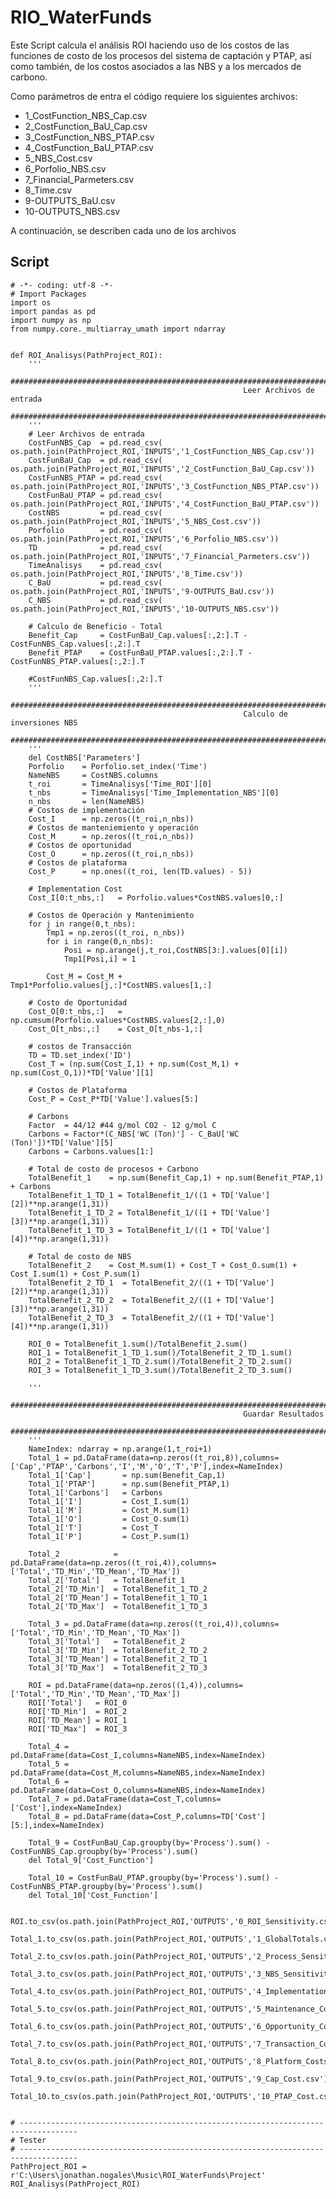 # RIO_WaterFunds
Este Script calcula el análisis ROI haciendo uso de los costos de las funciones de costo de los procesos del sistema de captación y PTAP, así como también, de los costos asociados a las NBS y a los mercados de carbono.

Como parámetros de entra el código requiere los siguientes archivos:

- 1_CostFunction_NBS_Cap.csv
- 2_CostFunction_BaU_Cap.csv
- 3_CostFunction_NBS_PTAP.csv
- 4_CostFunction_BaU_PTAP.csv
- 5_NBS_Cost.csv
- 6_Porfolio_NBS.csv
- 7_Financial_Parmeters.csv
- 8_Time.csv
- 9-OUTPUTS_BaU.csv
- 10-OUTPUTS_NBS.csv

A continuación, se describen cada uno de los archivos

## Script
    # -*- coding: utf-8 -*-
    # Import Packages
    import os
    import pandas as pd
    import numpy as np
    from numpy.core._multiarray_umath import ndarray


    def ROI_Analisys(PathProject_ROI):
        '''
        ####################################################################################################################
                                                        Leer Archivos de entrada
        ####################################################################################################################
        '''
        # Leer Archivos de entrada
        CostFunNBS_Cap  = pd.read_csv( os.path.join(PathProject_ROI,'INPUTS','1_CostFunction_NBS_Cap.csv'))
        CostFunBaU_Cap  = pd.read_csv( os.path.join(PathProject_ROI,'INPUTS','2_CostFunction_BaU_Cap.csv'))
        CostFunNBS_PTAP = pd.read_csv( os.path.join(PathProject_ROI,'INPUTS','3_CostFunction_NBS_PTAP.csv'))
        CostFunBaU_PTAP = pd.read_csv( os.path.join(PathProject_ROI,'INPUTS','4_CostFunction_BaU_PTAP.csv'))
        CostNBS         = pd.read_csv( os.path.join(PathProject_ROI,'INPUTS','5_NBS_Cost.csv'))
        Porfolio        = pd.read_csv( os.path.join(PathProject_ROI,'INPUTS','6_Porfolio_NBS.csv'))
        TD              = pd.read_csv( os.path.join(PathProject_ROI,'INPUTS','7_Financial_Parmeters.csv'))
        TimeAnalisys    = pd.read_csv( os.path.join(PathProject_ROI,'INPUTS','8_Time.csv'))
        C_BaU           = pd.read_csv( os.path.join(PathProject_ROI,'INPUTS','9-OUTPUTS_BaU.csv'))
        C_NBS           = pd.read_csv( os.path.join(PathProject_ROI,'INPUTS','10-OUTPUTS_NBS.csv'))

        # Calculo de Beneficio - Total
        Benefit_Cap     = CostFunBaU_Cap.values[:,2:].T - CostFunNBS_Cap.values[:,2:].T
        Benefit_PTAP    = CostFunBaU_PTAP.values[:,2:].T - CostFunNBS_PTAP.values[:,2:].T

        #CostFunNBS_Cap.values[:,2:].T
        '''
        ####################################################################################################################
                                                        Calculo de inversiones NBS
        ####################################################################################################################
        '''
        del CostNBS['Parameters']
        Porfolio    = Porfolio.set_index('Time')
        NameNBS     = CostNBS.columns
        t_roi       = TimeAnalisys['Time_ROI'][0]
        t_nbs       = TimeAnalisys['Time_Implementation_NBS'][0]
        n_nbs       = len(NameNBS)
        # Costos de implementación
        Cost_I      = np.zeros((t_roi,n_nbs))
        # Costos de manteniemiento y operación
        Cost_M      = np.zeros((t_roi,n_nbs))
        # Costos de oportunidad
        Cost_O      = np.zeros((t_roi,n_nbs))
        # Costos de plataforma
        Cost_P      = np.ones((t_roi, len(TD.values) - 5))

        # Implementation Cost
        Cost_I[0:t_nbs,:]   = Porfolio.values*CostNBS.values[0,:]

        # Costos de Operación y Mantenimiento
        for j in range(0,t_nbs):
            Tmp1 = np.zeros((t_roi, n_nbs))
            for i in range(0,n_nbs):
                Posi = np.arange(j,t_roi,CostNBS[3:].values[0][i])
                Tmp1[Posi,i] = 1

            Cost_M = Cost_M + Tmp1*Porfolio.values[j,:]*CostNBS.values[1,:]

        # Costo de Oportunidad
        Cost_O[0:t_nbs,:]   = np.cumsum(Porfolio.values*CostNBS.values[2,:],0)
        Cost_O[t_nbs:,:]    = Cost_O[t_nbs-1,:]

        # costos de Transacción
        TD = TD.set_index('ID')
        Cost_T = (np.sum(Cost_I,1) + np.sum(Cost_M,1) + np.sum(Cost_O,1))*TD['Value'][1]

        # Costos de Plataforma
        Cost_P = Cost_P*TD['Value'].values[5:]

        # Carbons
        Factor  = 44/12 #44 g/mol CO2 - 12 g/mol C
        Carbons = Factor*(C_NBS['WC (Ton)'] - C_BaU['WC (Ton)'])*TD['Value'][5]
        Carbons = Carbons.values[1:]

        # Total de costo de procesos + Carbono
        TotalBenefit_1    = np.sum(Benefit_Cap,1) + np.sum(Benefit_PTAP,1) + Carbons
        TotalBenefit_1_TD_1 = TotalBenefit_1/((1 + TD['Value'][2])**np.arange(1,31))
        TotalBenefit_1_TD_2 = TotalBenefit_1/((1 + TD['Value'][3])**np.arange(1,31))
        TotalBenefit_1_TD_3 = TotalBenefit_1/((1 + TD['Value'][4])**np.arange(1,31))

        # Total de costo de NBS
        TotalBenefit_2    = Cost_M.sum(1) + Cost_T + Cost_O.sum(1) + Cost_I.sum(1) + Cost_P.sum(1)
        TotalBenefit_2_TD_1  = TotalBenefit_2/((1 + TD['Value'][2])**np.arange(1,31))
        TotalBenefit_2_TD_2  = TotalBenefit_2/((1 + TD['Value'][3])**np.arange(1,31))
        TotalBenefit_2_TD_3  = TotalBenefit_2/((1 + TD['Value'][4])**np.arange(1,31))

        ROI_0 = TotalBenefit_1.sum()/TotalBenefit_2.sum()
        ROI_1 = TotalBenefit_1_TD_1.sum()/TotalBenefit_2_TD_1.sum()
        ROI_2 = TotalBenefit_1_TD_2.sum()/TotalBenefit_2_TD_2.sum()
        ROI_3 = TotalBenefit_1_TD_3.sum()/TotalBenefit_2_TD_3.sum()

        '''
        ####################################################################################################################
                                                        Guardar Resultados
        ####################################################################################################################
        '''
        NameIndex: ndarray = np.arange(1,t_roi+1)
        Total_1 = pd.DataFrame(data=np.zeros((t_roi,8)),columns=['Cap','PTAP','Carbons','I','M','O','T','P'],index=NameIndex)
        Total_1['Cap']       = np.sum(Benefit_Cap,1)
        Total_1['PTAP']      = np.sum(Benefit_PTAP,1)
        Total_1['Carbons']   = Carbons
        Total_1['I']         = Cost_I.sum(1)
        Total_1['M']         = Cost_M.sum(1)
        Total_1['O']         = Cost_O.sum(1)
        Total_1['T']         = Cost_T
        Total_1['P']         = Cost_P.sum(1)

        Total_2            = pd.DataFrame(data=np.zeros((t_roi,4)),columns=['Total','TD_Min','TD_Mean','TD_Max'])
        Total_2['Total']   = TotalBenefit_1
        Total_2['TD_Min']  = TotalBenefit_1_TD_2
        Total_2['TD_Mean'] = TotalBenefit_1_TD_1
        Total_2['TD_Max']  = TotalBenefit_1_TD_3

        Total_3 = pd.DataFrame(data=np.zeros((t_roi,4)),columns=['Total','TD_Min','TD_Mean','TD_Max'])
        Total_3['Total']   = TotalBenefit_2
        Total_3['TD_Min']  = TotalBenefit_2_TD_2
        Total_3['TD_Mean'] = TotalBenefit_2_TD_1
        Total_3['TD_Max']  = TotalBenefit_2_TD_3

        ROI = pd.DataFrame(data=np.zeros((1,4)),columns=['Total','TD_Min','TD_Mean','TD_Max'])
        ROI['Total']   = ROI_0
        ROI['TD_Min']  = ROI_2
        ROI['TD_Mean'] = ROI_1
        ROI['TD_Max']  = ROI_3

        Total_4 = pd.DataFrame(data=Cost_I,columns=NameNBS,index=NameIndex)
        Total_5 = pd.DataFrame(data=Cost_M,columns=NameNBS,index=NameIndex)
        Total_6 = pd.DataFrame(data=Cost_O,columns=NameNBS,index=NameIndex)
        Total_7 = pd.DataFrame(data=Cost_T,columns=['Cost'],index=NameIndex)
        Total_8 = pd.DataFrame(data=Cost_P,columns=TD['Cost'][5:],index=NameIndex)

        Total_9 = CostFunBaU_Cap.groupby(by='Process').sum() - CostFunNBS_Cap.groupby(by='Process').sum()
        del Total_9['Cost_Function']

        Total_10 = CostFunBaU_PTAP.groupby(by='Process').sum() - CostFunNBS_PTAP.groupby(by='Process').sum()
        del Total_10['Cost_Function']

        ROI.to_csv(os.path.join(PathProject_ROI,'OUTPUTS','0_ROI_Sensitivity.csv'))
        Total_1.to_csv(os.path.join(PathProject_ROI,'OUTPUTS','1_GlobalTotals.csv'))
        Total_2.to_csv(os.path.join(PathProject_ROI,'OUTPUTS','2_Process_Sensitivity.csv'))
        Total_3.to_csv(os.path.join(PathProject_ROI,'OUTPUTS','3_NBS_Sensitivity.csv'))
        Total_4.to_csv(os.path.join(PathProject_ROI,'OUTPUTS','4_Implementation_Costs.csv'))
        Total_5.to_csv(os.path.join(PathProject_ROI,'OUTPUTS','5_Maintenance_Costs.csv'))
        Total_6.to_csv(os.path.join(PathProject_ROI,'OUTPUTS','6_Opportunity_Costs.csv'))
        Total_7.to_csv(os.path.join(PathProject_ROI,'OUTPUTS','7_Transaction_Costs.csv'))
        Total_8.to_csv(os.path.join(PathProject_ROI,'OUTPUTS','8_Platform_Costs.csv'))
        Total_9.to_csv(os.path.join(PathProject_ROI,'OUTPUTS','9_Cap_Cost.csv'))
        Total_10.to_csv(os.path.join(PathProject_ROI,'OUTPUTS','10_PTAP_Cost.csv'))


    # -----------------------------------------------------------------------------------
    # Tester
    # -----------------------------------------------------------------------------------
    PathProject_ROI = r'C:\Users\jonathan.nogales\Music\ROI_WaterFunds\Project'
    ROI_Analisys(PathProject_ROI)
